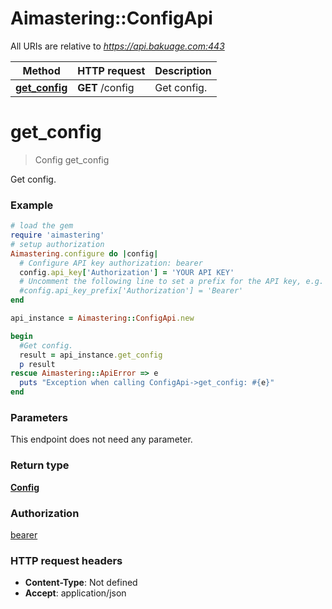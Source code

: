 # Aimastering::ConfigApi

All URIs are relative to *https://api.bakuage.com:443*

Method | HTTP request | Description
------------- | ------------- | -------------
[**get_config**](ConfigApi.md#get_config) | **GET** /config | Get config.


# **get_config**
> Config get_config

Get config.

### Example
```ruby
# load the gem
require 'aimastering'
# setup authorization
Aimastering.configure do |config|
  # Configure API key authorization: bearer
  config.api_key['Authorization'] = 'YOUR API KEY'
  # Uncomment the following line to set a prefix for the API key, e.g. 'Bearer' (defaults to nil)
  #config.api_key_prefix['Authorization'] = 'Bearer'
end

api_instance = Aimastering::ConfigApi.new

begin
  #Get config.
  result = api_instance.get_config
  p result
rescue Aimastering::ApiError => e
  puts "Exception when calling ConfigApi->get_config: #{e}"
end
```

### Parameters
This endpoint does not need any parameter.

### Return type

[**Config**](Config.md)

### Authorization

[bearer](../README.md#bearer)

### HTTP request headers

 - **Content-Type**: Not defined
 - **Accept**: application/json



